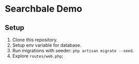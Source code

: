 # Searchbale Demo

## Setup

1. Clone this repository.
2. Setup env variable for database.
3. Run migrations with seeder: `php artisan migrate --seed`.
4. Explore `routes/web.php`;
